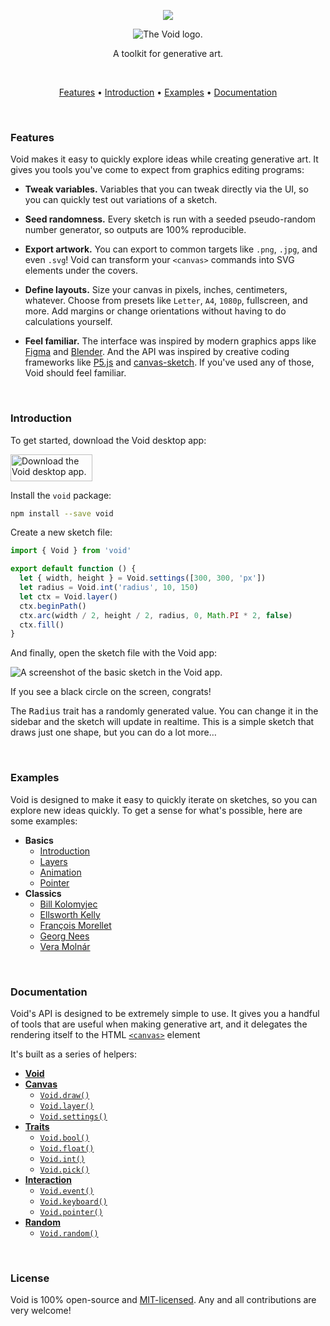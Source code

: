 <p align="center">
  <img src="./docs/images/recording.gif" />
</p>
<p align="center">
  <picture>
    <source media="(prefers-color-scheme: dark)" srcset="./docs/images/banner-dark.png">
    <img alt="The Void logo." src="./docs/images/banner-light.png">
  </picture>
</p>
<p align="center">
  A toolkit for generative art.
</p>

<br/>

<p align="center">
  <a href="#usage">Features</a> •
  <a href="#usage">Introduction</a> •
  <a href="#examples">Examples</a> •
  <a href="#documentation">Documentation</a>
</p>

<br/>

### Features

Void makes it easy to quickly explore ideas while creating generative art. It gives you tools you've come to expect from graphics editing programs:

- **Tweak variables.** Variables that you can tweak directly via the UI, so you can quickly test out variations of a sketch.

- **Seed randomness.** Every sketch is run with a seeded pseudo-random number generator, so outputs are 100% reproducible.

- **Export artwork.** You can export to common targets like `.png`, `.jpg`, and even `.svg`! Void can transform your `<canvas>` commands into SVG elements under the covers.

- **Define layouts.** Size your canvas in pixels, inches, centimeters, whatever. Choose from presets like `Letter`, `A4`, `1080p`, fullscreen, and more. Add margins or change orientations without having to do calculations yourself.

- **Feel familiar.** The interface was inspired by modern graphics apps like [Figma](https://www.figma.com/) and [Blender](https://www.blender.org/). And the API was inspired by creative coding frameworks like [P5.js](https://p5js.org/) and [canvas-sketch](https://github.com/mattdesl/canvas-sketch). If you've used any of those, Void should feel familiar.

<br/>

### Introduction

To get started, download the Void desktop app:

<img width="131" height="43" alt="Download the Void desktop app." src="./docs/images/download.png" />

Install the `void` package:

```bash
npm install --save void
```

Create a new sketch file:

```js
import { Void } from 'void'

export default function () {
  let { width, height } = Void.settings([300, 300, 'px'])
  let radius = Void.int('radius', 10, 150)
  let ctx = Void.layer()
  ctx.beginPath()
  ctx.arc(width / 2, height / 2, radius, 0, Math.PI * 2, false)
  ctx.fill()
}
```

And finally, open the sketch file with the Void app:

![A screenshot of the basic sketch in the Void app.](./docs/images/introduction.png)

If you see a black circle on the screen, congrats!

The <kbd>Radius</kbd> trait has a randomly generated value. You can change it in the sidebar and the sketch will update in realtime. This is a simple sketch that draws just one shape, but you can do a lot more…

<br/>

### Examples

Void is designed to make it easy to quickly iterate on sketches, so you can explore new ideas quickly. To get a sense for what's possible, here are some examples:

- **Basics**
  - [Introduction](./examples/introduction.js)
  - [Layers](./examples/layers.js)
  - [Animation](./examples/animation.js)
  - [Pointer](./examples/pointer.js)
- **Classics**
  - [Bill Kolomyjec](./examples/classics/bill-kolomyjec.js)
  - [Ellsworth Kelly](./examples/classics/ellsworth-kelly.js)
  - [François Morellet](./examples/classics/francois-morellet.js)
  - [Georg Nees](./examples/classics/georg-nees.js)
  - [Vera Molnár](./examples/classics/vera-molnar.js)

<br/>

### Documentation

Void's API is designed to be extremely simple to use. It gives you a handful of tools that are useful when making generative art, and it delegates the rendering itself to the HTML [`<canvas>`](https://www.google.com/search?client=firefox-b-1-d&q=mdn+canvas) element

It's built as a series of helpers:

- [**Void**](./docs/void.md)
- [**Canvas**](./docs/void.md#canvas)
  - [`Void.draw()`](./docs/void.md#voiddraw)
  - [`Void.layer()`](./docs/void.md#voidlayer)
  - [`Void.settings()`](./docs/void.md#voidsettings)
- [**Traits**](./docs/void.md#traits)
  - [`Void.bool()`](./docs/void.md#voidbool)
  - [`Void.float()`](./docs/void.md#voidfloat)
  - [`Void.int()`](./docs/void.md#voidint)
  - [`Void.pick()`](./docs/void.md#voidpick)
- [**Interaction**](./docs/void.md#interaction)
  - [`Void.event()`](./docs/void.md#voidevent)
  - [`Void.keyboard()`](./docs/void.md#voidkeyboard)
  - [`Void.pointer()`](./docs/void.md#voidpointer)
- [**Random**](./docs/void.md#random)
  - [`Void.random()`](./docs/void.md#voidrandom)

<br/>

### License

Void is 100% open-source and [MIT-licensed](./License.md). Any and all contributions are very welcome!
